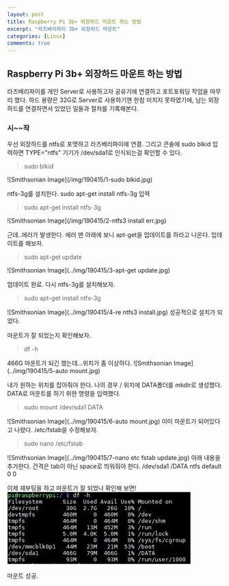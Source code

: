 ```yaml
---
layout: post
title: Raspberry Pi 3b+ 외장하드 마운트 하는 방법
excerpt: "라즈베리파이 3b+ 외장하드 마운트"
categories: [Linux]
comments: true
---
```


## Raspberry Pi 3b+ 외장하드 마운트 하는 방법

라즈베리파이를 개인 Server로 사용하고자 공유기에 연결하고 포트포워딩 작업을 마무리 했다.
하드 용량은 32G로 Server로 사용하기엔 한참 미치지 못하였기에,
남는 외장하드를 연결하면서 있었던 일들과 절차를 기록해본다.

### 시~~작

우선 외장하드를 ntfs로 포맷하고 라즈베리파이에 연결.
그리고 콘솔에 sudo blkid 입력하면
TYPE="ntfs" 기기가 /dev/sda1로 인식되는걸 확인할 수 있다.
> sudo blkid 

![Smithsonian Image](/img/190415/1-sudo blkid.jpg)

ntfs-3g를 설치한다. 
sudo apt-get install ntfs-3g 입력
> sudo apt-get install ntfs-3g 

![Smithsonian Image](/img/190415/2-ntfs3 install err.jpg)

근데..에러가 발생한다.
에러 맨 아래에 보니 apt-get을 업데이트를 하라고 나온다.
업데이트를 해보자.
> sudo apt-get update 

![Smithsonian Image](../img/190415/3-apt-get update.jpg)

업데이트 완료.
다시 ntfs-3g를 설치해보자.
> sudo apt-get install ntfs-3g

![Smithsonian Image](../img/190415/4-re ntfs3 install.jpg)
성공적으로 설치가 되었다. 


마운트가 잘 되었는지 확인해보자.
> df -h

466G 마운트가 되긴 했는데...위치가 좀 이상하다.
![Smithsonian Image](../img/190415/5-auto mount.jpg)

내가 원하는 위치를 잡아줘야 한다.
나의 경우 / 위치에 DATA폴더를 mkdir로 생성했다.
DATA로 마운트를 하기 위한 명령을 입력했다.
> sudo mount /dev/sda1 DATA

![Smithsonian Image](../img/190415/6-auto mount.jpg)
이미 마운트가 되어있다고 나왔다.
/etc/fstab을 수정해보자.

> sudo nano /etc/fstab

![Smithsonian Image](../img/190415/7-nano etc fstab update.jpg)
아래 내용을 추가한다. 간격은 tab이 아닌 space로 띄워줘야 한다.
/dev/sda1     /DATA     ntfs      default     0      0

이제 재부팅을 하고 마운트가 잘 되었나 확인해 보면!
![Smithsonian Image](../img/190415/8-success.jpg)

마운트 성공.



